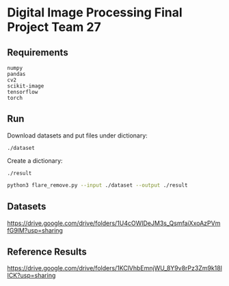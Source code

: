 # Digital Image Processing Final Project Team 27
## Requirements
```
numpy
pandas
cv2
scikit-image
tensorflow
torch
```

## Run
Download datasets and put files under dictionary: 
```
./dataset
```
Create a dictionary:
```
./result
```
```bash
python3 flare_remove.py --input ./dataset --output ./result
```

## Datasets
https://drive.google.com/drive/folders/1U4cOWIDeJM3s_QsmfaiXxoAzPVmfG9lM?usp=sharing

## Reference Results
https://drive.google.com/drive/folders/1KClVhbEmnjWU_8Y9v8rPz3Zm9k18lICK?usp=sharing

